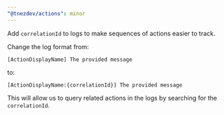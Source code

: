 ```yaml
---
"@tnezdev/actions": minor
---
```


Add `correlationId` to logs to make sequences of actions easier to track.

Change the log format from:

 ```
[ActionDisplayName] The provided message
```

to:

```
[ActionDisplayName:{correlationId}] The provided message
```

This will allow us to query related actions in the logs by searching for the `correlationId`.

